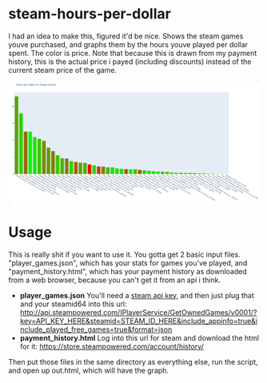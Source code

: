 # steam-hours-per-dollar

I had an idea to make this, figured it'd be nice. Shows the steam games youve purchased, and graphs them by the hours youve played per dollar spent. The color is price. Note that because this is drawn from my payment history, this is the actual price i payed (including discounts) instead of the current steam price of the game.

<img alt="Example graph" src="/example_output.png">

# Usage

This is really shit if you want to use it. You gotta get 2 basic input files. "player_games.json", which has your stats for games you've played, and "payment_history.html", which has your payment history as downloaded from a web browser, because you can't get it from an api i think.

- **player_games.json** You'll need a [steam api key](https://steamcommunity.com/dev/apikey), and then just plug that and your steamid64 into this url: http://api.steampowered.com/IPlayerService/GetOwnedGames/v0001/?key=API_KEY_HERE&steamid=STEAM_ID_HERE&include_appinfo=true&include_played_free_games=true&format=json
- **payment_history.html** Log into this url for steam and download the html for it: https://store.steampowered.com/account/history/

Then put those files in the same directory as everything else, run the script, and open up out.html, which will have the graph.